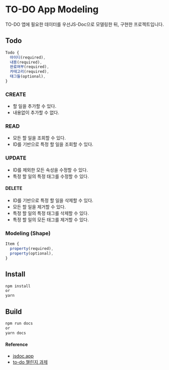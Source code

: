 # TO-DO App Modeling

TO-DO 앱에 필요한 데이터를 우선JS-Doc으로 모델링한 뒤, 구현한 프로젝트입니다.

## Todo
```JavaScript
Todo {
  아이디(required),
  내용(required),
  완료여부(required),
  카테고리(required),
  태그들(optional),
}
```

### CREATE
- 할 일을 추가할 수 있다.
- 내용없이 추가할 수 없다.
### READ
- 모든 할 일을 조회할 수 있다.
- ID를 기반으로 특정 할 일을 조회할 수 있다.
### UPDATE
- ID를 제외한 모든 속성을 수정할 수 있다.
- 특정 할 일의 특정 태그를 수정할 수 있다.
#### DELETE
- ID를 기반으로 특정 할 일을 삭제할 수 있다.
- 모든 할 일을 제거할 수 있다.
- 특정 할 일의 특정 태그를 삭제할 수 있다.
- 특정 할 일의 모든 태그를 제거할 수 있다.

### Modeling (Shape)
```JavaScript
Item {
  property(required),
  property(optional),
}
```

## Install

```bash
npm install
or
yarn
```

## Build

```bash
npm run docs
or
yarn docs
```

#### Reference
- [jsdoc.app](https://jsdoc.app)
- [to-do 챌린지 과제](https://gist.github.com/pocojang/3c3d4470a3d2a978b5ebfb3f613e40fa)
